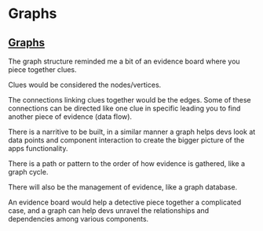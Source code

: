 # Graphs

## [Graphs](https://codefellows.github.io/common_curriculum/data_structures_and_algorithms/Code_401/class-35/resources/graphs.html)

The graph structure reminded me a bit of an evidence board where you piece together clues.

Clues would be considered the nodes/vertices.

The connections linking clues together would be the edges.
Some of these connections can be directed like one clue in specific leading you to find another piece of evidence (data flow).

There is a narritive to be built, in a similar manner a graph helps devs look at data points and component interaction to create the bigger picture of the apps functionality.

There is a path or pattern to the order of how evidence is gathered, like a graph cycle.

There will also be the management of evidence, like a graph database.

An evidence board would help a detective piece together a complicated case, and a graph can help devs unravel the relationships and dependencies among various components.
